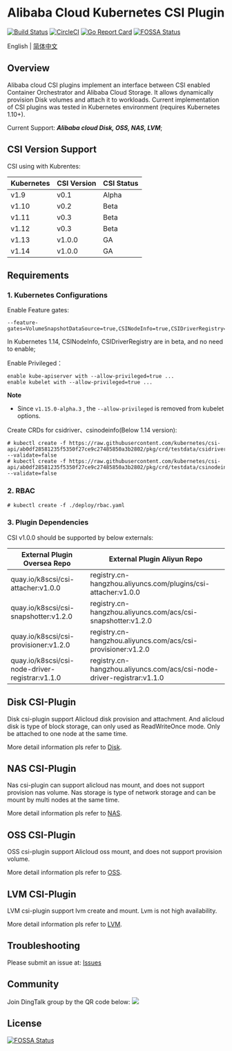 # Alibaba Cloud Kubernetes CSI Plugin

[![Build Status](https://travis-ci.org/AliyunContainerService/csi-plugin.svg?branch=master)](https://travis-ci.org/AliyunContainerService/csi-plugin)
[![CircleCI](https://circleci.com/gh/AliyunContainerService/csi-plugin.svg?style=svg)](https://circleci.com/gh/AliyunContainerService/csi-plugin)
[![Go Report Card](https://goreportcard.com/badge/github.com/AliyunContainerService/csi-plugin)](https://goreportcard.com/report/github.com/AliyunContainerService/csi-plugin)
[![FOSSA Status](https://app.fossa.io/api/projects/git%2Bgithub.com%2Fnikhita-bot%2Fcsi-plugin.svg?type=shield)](https://app.fossa.io/projects/git%2Bgithub.com%2Fnikhita-bot%2Fcsi-plugin?ref=badge_shield)

English | [简体中文](./README-zh_CN.md)

## Overview

Alibaba cloud CSI plugins implement an interface between CSI enabled Container
Orchestrator and Alibaba Cloud Storage. It allows dynamically provision Disk
volumes and attach it to workloads.
Current implementation of CSI plugins was tested in Kubernetes environment (requires Kubernetes 1.10+).

Current Support: ***Alibaba cloud Disk, OSS, NAS, LVM***;

## CSI Version Support

CSI using with Kubrentes:

| Kubernetes | CSI Version | CSI Status |
| ------ | ------ | ------ |
| v1.9  | v0.1   | Alpha |
| v1.10 | v0.2   | Beta |
| v1.11 | v0.3   | Beta |
| v1.12 | v0.3   | Beta |
| v1.13 | v1.0.0 | GA |
| v1.14 | v1.0.0 | GA |

## Requirements

### 1. Kubernetes Configurations
Enable Feature gates:

	--feature-gates=VolumeSnapshotDataSource=true,CSINodeInfo=true,CSIDriverRegistry=true

In Kubernetes 1.14, CSINodeInfo, CSIDriverRegistry are in beta, and no need to enable;

Enable Privileged：

	enable kube-apiserver with --allow-privileged=true ...
	enable kubelet with --allow-privileged=true ...
	
**Note**

- Since `v1.15.0-alpha.3` , the `--allow-privileged` is removed from kubelet options.

Create CRDs for csidriver、csinodeinfo(Below 1.14 version):

	# kubectl create -f https://raw.githubusercontent.com/kubernetes/csi-api/ab0df28581235f5350f27ce9c27485850a3b2802/pkg/crd/testdata/csidriver.yaml --validate=false 
	# kubectl create -f https://raw.githubusercontent.com/kubernetes/csi-api/ab0df28581235f5350f27ce9c27485850a3b2802/pkg/crd/testdata/csinodeinfo.yaml --validate=false 


### 2. RBAC

	# kubectl create -f ./deploy/rbac.yaml

### 3. Plugin Dependencies

CSI v1.0.0 should be supported by below externals:

| External Plugin Oversea Repo  | External Plugin Aliyun Repo |
|-------- |---------------------|
| quay.io/k8scsi/csi-attacher:v1.0.0 | registry.cn-hangzhou.aliyuncs.com/plugins/csi-attacher:v1.0.0 |
| quay.io/k8scsi/csi-snapshotter:v1.2.0 | registry.cn-hangzhou.aliyuncs.com/acs/csi-snapshotter:v1.2.0 |
| quay.io/k8scsi/csi-provisioner:v1.2.0 | registry.cn-hangzhou.aliyuncs.com/acs/csi-provisioner:v1.2.0 |
| quay.io/k8scsi/csi-node-driver-registrar:v1.1.0 | registry.cn-hangzhou.aliyuncs.com/acs/csi-node-driver-registrar:v1.1.0 |

## Disk CSI-Plugin

Disk csi-plugin support Alicloud disk provision and attachment. And alicloud disk is type of block storage, can only used as ReadWriteOnce mode. Only be attached to one node at the same time.

More detail information pls refer to [Disk](./docs/disk.md).

## NAS CSI-Plugin

Nas csi-plugin can support alicloud nas mount, and does not support provision nas volume. Nas storage is type of network storage and can be mount by multi nodes at the same time.

More detail information pls refer to [NAS](./docs/nas.md).


## OSS CSI-Plugin

OSS csi-plugin support Alicloud oss mount, and does not support provision volume.

More detail information pls refer to [OSS](./docs/oss.md).

## LVM CSI-Plugin

LVM csi-plugin support lvm create and mount. Lvm is not high availability.

More detail information pls refer to [LVM](./docs/lvm.md).

## Troubleshooting

Please submit an issue at: [Issues](https://github.com/AliyunContainerService/csi-plugin/issues)

## Community
Join DingTalk group by the QR code below:
![](./docs/ding_group.jpg)


## License
[![FOSSA Status](https://app.fossa.io/api/projects/git%2Bgithub.com%2Fnikhita-bot%2Fcsi-plugin.svg?type=large)](https://app.fossa.io/projects/git%2Bgithub.com%2Fnikhita-bot%2Fcsi-plugin?ref=badge_large)